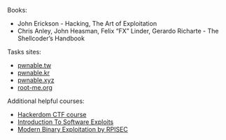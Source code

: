 Books:  
* John Erickson - Hacking, The Art of Exploitation  
* Chris Anley, John Heasman, Felix “FX” Linder, Gerardo Richarte - The Shellcoder’s Handbook  

Tasks sites:  
* [pwnable.tw](https://pwnable.tw)
* [pwnable.kr](http://pwnable.kr)
* [pwnable.xyz](https://pwnable.xyz)
* [root-me.org](https://root-me.org/en/Challenges/App-System)

Additional helpful courses:
* [Hackerdom CTF course](http://kmb.ufoctf.ru/hackerdom/bin/intro/main.html)
* [Introduction To Software Exploits](http://opensecuritytraining.info/Exploits1.html)
* [Modern Binary Exploitation by RPISEC](https://github.com/RPISEC/MBE])
